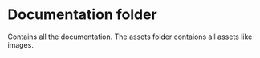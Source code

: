 # Documentation folder

Contains all the documentation. The assets folder contaions all assets like images.

